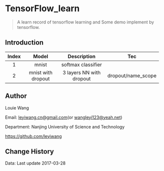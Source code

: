 # TensorFlow_learn

> A learn record of tensorflow learning and Some demo implement by tensorflow.

## Introduction

| Index |       Model        |       Description        |        Tec         |
| :---: | :----------------: | :----------------------: | :----------------: |
|   1   |       mnist        |    softmax classifier    |                    |
|   2   | mnist with dropout | 3 layers NN with dropout | dropout/name_scope |

## Author

Louie Wang

Email: leyiwang.cn@gmail.com(or wangleyi123@yeah.net)

Department: Nanjing University of Science and Technology

https://github.com/leyiwang

## Change History

Data: Last update 2017-03-28